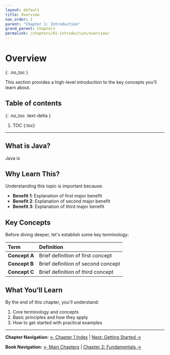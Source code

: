 ```yaml
---
layout: default
title: Overview
nav_order: 1
parent: "Chapter 1: Introduction"
grand_parent: Chapters
permalink: /chapters/01-introduction/overview/
---
```


# Overview
{: .no_toc }

This section provides a high-level introduction to the key concepts you'll learn about.

## Table of contents
{: .no_toc .text-delta }

1. TOC
{:toc}

---

## What is Java?

Java is

## Why Learn This?

Understanding this topic is important because:
- **Benefit 1**: Explanation of first major benefit
- **Benefit 2**: Explanation of second major benefit  
- **Benefit 3**: Explanation of third major benefit

## Key Concepts

Before diving deeper, let's establish some key terminology:

| Term | Definition |
|:-----|:-----------|
| **Concept A** | Brief definition of first concept |
| **Concept B** | Brief definition of second concept |
| **Concept C** | Brief definition of third concept |

## What You'll Learn

By the end of this chapter, you'll understand:
1. Core terminology and concepts
2. Basic principles and how they apply
3. How to get started with practical examples

---

**Chapter Navigation:** [← Chapter 1 Index](index) | [Next: Getting Started →](getting-started)

**Book Navigation:** [← Main Chapters](../index) | [Chapter 2: Fundamentals →](../02-fundamentals/)